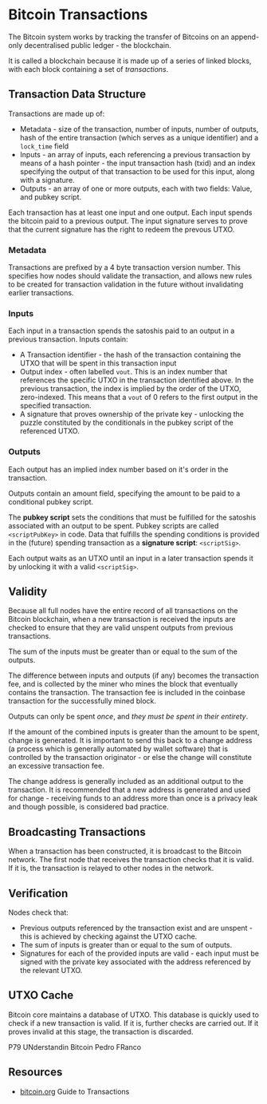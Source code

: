 # Bitcoin Transactions
The Bitcoin system works by tracking the transfer of Bitcoins on an append-only decentralised public ledger - the blockchain.

It is called a blockchain because it is made up of a series of linked blocks, with each block containing a set of _transactions_.

Transaction Data Structure
--------------------------
Transactions are made up of:
* Metadata - size of the transaction, number of inputs, number of outputs, hash of the entire transaction (which serves as a unique identifier) and a `lock_time` field
* Inputs - an array of inputs, each referencing a previous transaction by means of a hash pointer - the input transaction hash (txid) and an index specifying the output of that transaction to be used for this input, along with a signature.
* Outputs - an array of one or more outputs, each with two fields: Value, and pubkey script.

Each transaction has at least one input and one output. Each input spends the bitcoin paid to a previous output. The input signature serves to prove that the current signature has the right to redeem the prevous UTXO.

### Metadata
Transactions are prefixed by a 4 byte transaction version number. This specifies how nodes should validate the transaction, and allows new rules to be created for transaction validation in the future without invalidating earlier transactions.

### Inputs
Each input in a transaction spends the satoshis paid to an output in a previous transaction. Inputs contain:
* A Transaction identifier - the hash of the transaction containing the UTXO that will be spent in this transaction input
* Output index - often labelled `vout`. This is an index number that references the specific UTXO in the transaction identified above. In the previous transaction, the index is implied by the order of the UTXO, zero-indexed. This means that a `vout` of 0 refers to the first output in the specified transaction.
* A signature that proves ownership of the private key - unlocking the puzzle constituted by the conditionals in the pubkey script of the referenced UTXO. 

### Outputs
Each output has an implied index number based on it's order in the transaction.

Outputs contain an amount field, specifying the amount to be paid to a conditional pubkey script.

The __pubkey script__ sets the conditions that must be fulfilled for the satoshis associated with an output to be spent. Pubkey scripts are called `<scriptPubKey>` in code. Data that fulfills the spending conditions is provided in the (future) spending transaction as a __signature script__: `<scriptSig>`. 

Each output waits as an UTXO until an input in a later transaction spends it by unlocking it with a valid `<scriptSig>`.

Validity
--------
Because all full nodes have the entire record of all transactions on the Bitcoin blockchain, when a new transaction is received the inputs are checked to ensure that they are valid unspent outputs from previous transactions.

The sum of the inputs must be greater than or equal to the sum of the outputs.

The difference between inputs and outputs (if any) becomes the transaction fee, and is collected by the miner who mines the block that eventually contains the transaction. The transaction fee is included in the coinbase transaction for the successfully mined block.

Outputs can only be spent _once_, and _they must be spent in their entirety_.

If the amount of the combined inputs is greater than the amount to be spent, change is generated. It is important to send this back to a change address (a process which is generally automated by wallet software) that is controlled by the transaction originator - or else the change will constitute an excessive transaction fee.

The change address is generally included as an additional output to the transaction. It is recommended that a new address is generated and used for change - receiving funds to an address more than once is a privacy leak and though possible, is considered bad practice.

Broadcasting Transactions
-------------------------
When a transaction has been constructed, it is broadcast to the Bitcoin network. The first node that receives the transaction checks that it is valid. If it is, the transaction is relayed to other nodes in the network.

Verification
------------
Nodes check that:
* Previous outputs referenced by the transaction exist and are unspent - this is achieved by checking against the UTXO cache.
* The sum of inputs is greater than or equal to the sum of outputs.
* Signatures for each of the provided inputs are valid - each input must be signed with the private key associated with the address referenced by the relevant UTXO.

UTXO Cache
----------
Bitcoin core maintains a database of UTXO. This database is quickly used to check if a new transaction is valid. If it is, further checks are carried out. If it proves invalid at this stage, the transaction is discarded.

P79 UNderstandin Bitcoin Pedro FRanco


Resources
---------
* [bitcoin.org][1] Guide to Transactions

[1]: https://bitcoin.org/en/transactions-guide#introduction

